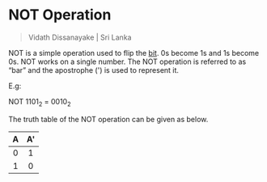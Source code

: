 # NOT Operation

> Vidath Dissanayake | Sri Lanka

NOT is a simple operation used to flip the [bit](bit.md). 0s become 1s and 1s become 0s. NOT works on a single number. The NOT operation is referred to as “bar” and the apostrophe (') is used to represent it.

E.g:

NOT $1101_2$ = $0010_2$

The truth table of the NOT operation can be given as below.

|  A  |  A' |
| :-: | :-: |
|  0  |  1  |
|  1  |  0  |
